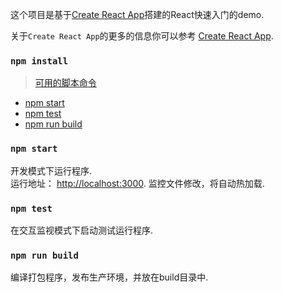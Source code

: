 这个项目是基于[Create React App](https://github.com/facebookincubator/create-react-app)搭建的React快速入门的demo.

关于`Create React App`的更多的信息你可以参考 [Create React App](https://github.com/facebookincubator/create-react-app/blob/master/packages/react-scripts/template/README.md).

### `npm install`

> [可用的脚本命令](#available-scripts)
  - [npm start](#npm-start)
  - [npm test](#npm-test)
  - [npm run build](#npm-run-build)

### `npm start`

开发模式下运行程序.<br>
运行地址： [http://localhost:3000](http://localhost:3000).
监控文件修改，将自动热加载.<br>

### `npm test`

在交互监视模式下启动测试运行程序.


### `npm run build`

编译打包程序，发布生产环境，并放在build目录中.
